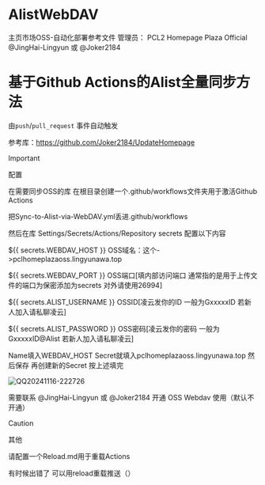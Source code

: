 # AlistWebDAV
主页市场OSS-自动化部署参考文件
管理员： PCL2 Homepage Plaza Official  @JingHai-Lingyun 或 @Joker2184

# 基于Github Actions的Alist全量同步方法

由`push`/`pull_request` 事件自动触发

参考库：https://github.com/Joker2184/UpdateHomepage

> [!IMPORTANT]
> 配置
> 
>在需要同步OSS的库 在根目录创建一个.github/workflows文件夹用于激活Github Actions
>
> 把Sync-to-Alist-via-WebDAV.yml丢进.github/workflows
>
>然后在库 Settings/Secrets/Actions/Repository secrets 配置以下内容
>
>${{ secrets.WEBDAV_HOST }} OSS域名：这个->pclhomeplazaoss.lingyunawa.top
>
>${{ secrets.WEBDAV_PORT }} OSS端口[填内部访问端口 通常指的是用于上传文件的端口为保密添加为secrets 对外请使用26994]
>
>${{ secrets.ALIST_USERNAME }}  OSSID[凌云发你的ID 一般为GxxxxxID 若新人加入请私聊凌云]
>
>${{ secrets.ALIST_PASSWORD }}  OSS密码[凌云发你的密码 一般为GxxxxxID@Alist 若新人加入请私聊凌云]
>
> Name填入WEBDAV_HOST
> Secret就填入pclhomeplazaoss.lingyunawa.top
> 然后保存
> 再创建新的Secret
> 按上述填完
> 
>![QQ20241116-222726](https://github.com/user-attachments/assets/e9ed6652-8b74-4352-9440-7d8ec3f84f8f)
> 
>需要联系 @JingHai-Lingyun 或 @Joker2184 开通 OSS Webdav 使用（默认不开通）


> [!CAUTION]
> 其他
> 
> 请配置一个Reload.md用于重载Actions
> 
> 有时候出错了 可以用reload重载推送（）
